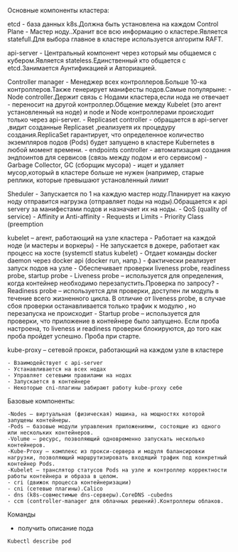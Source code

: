 Основные компоненты кластера:

etcd - база данных k8s.Должна быть установлена на каждом Control Plane - Мастер ноду..Хранит все всю информацию о кластере.Является statefull.Для выбора главное в кластере используется алгоритм RAFT.

api-server - Центральный компонент через который мы общаемся с кубером.Является stateless.Единственный кто общается с etcd.Занимается Аунтификацией и Авториацией.

Controller manager - Менеджер всех контроллеров.Больше 10-ка контроллеров.Также генерирует манифесты подов.Самые популярыне:
	- Node controller.Держит связь с Нодами кластера,если нода не отвечает - переносит на другой контроллер.Общение между Kubelet (это агент установленный на ноде) и 		node и Node контроллерами происходит только через api-server.
	- Replicaset controller	- обращается в api-server ,видит созданные Replicaset ,реализуетя их процедуру создания.ReplicaSet гарантирует, что определенное количество экземпляров подов (Pods) будет запущено в кластере Kubernetes в любой момент времени.
	- endpoints controller - автоматизация создания эндпоинтов для сервисов
(связь между подом и его сервисом)
	- Garbage Collector, GC (сборщик мусора) - ищет и удаляет мусор,который в кластере больше не нужен (например, старые реплики, которые превышают установленный лимит

Sheduler - Запускается по 1 на каждую мастер ноду.Планирует на какую ноду отправится нагрузка (отправляет поды на ноды).Обращается к api servery за манифестами подов и назначает их на ноды.
	- QoS (quality of service)
	- Affinity и Anti-affinity
	- Requests и Limits
	- Priority Class (preemption

kubelet – агент, работающий на узле кластера
	- Работает на каждой ноде (и мастеры и воркеры)
	- Не запускается в докере, работает как процесс на хосте
	(systemctl status kubelet)
	- Отдает команды docker daemon через docker api (docker run,
	напр.)
	- фактически реализует запуск подов на узле
	- Обеспечивает проверки liveness probe, readiness probe, startup probe
		- Liveness probe – используется для определения, когда контейнер необходимо перезапустить.Проверка по запросу?
		- Readiness probe – используется для проверки, доступен ли модуль в течение всего жизненного цикла. В отличие от liveness probe, в случае сбоя проверки останавливается только трафик к модулю , но перезапуска не происходит
		- Startup probe – используется для проверки, что приложение в контейнере было запущено. Если проба настроена, то liveness и readiness проверки блокируются, до того как проба пройдет успешно. Проба при старте. 

kube-proxy – сетевой прокси, работающий на каждом узле в кластере

	- Взаимодействует с api-server
	- Устанавливается на всех нодах
	- Управляет сетевыми правилами на нодах
	- Запускается в контейнере
	- Некоторые cni-плагины забирают работу kube-proxy себе	

Базовые компоненты:

	-Nodes – виртуальная (физическая) машина, на мощностях которой запущены контейнеры.
	-Pods – базовые модули управления приложениями, состоящие из одного или нескольких контейнеров.
	-Volume – ресурс, позволяющий одновременно запускать несколько контейнеров.
	-Kube-Proxy – комплекс из прокси-сервера и модуля балансировки нагрузки, позволяющий маршрутизировать входящий трафик под конкретный контейнер Pods.
	-Kubelet – транслятор статусов Pods на узле и контроллер корректности работы контейнера и образа в целом.
	- cri (движок процесса контейнеризации)
	- cni (сетевые плагины).Calico
	- dns (k8s-совместимые dns-серверы).CoreDNS -cubedns
	- ccm (controller-manager для облачных решений).Контроллеры облаков.



Команды 
- получить описание пода
```
Kubectl describe pod
```

